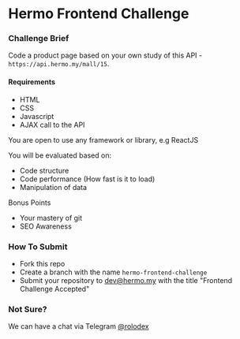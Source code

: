 # Hermo Frontend Challenge

### Challenge Brief

Code a product page based on your own study of this API - `https://api.hermo.my/mall/15`. 

#### Requirements

- HTML
- CSS
- Javascript
- AJAX call to the API

You are open to use any framework or library, e.g ReactJS

You will be evaluated based on:

- Code structure
- Code performance (How fast is it to load)
- Manipulation of data

Bonus Points
- Your mastery of git
- SEO Awareness

### How To Submit

- Fork this repo
- Create a branch with the name `hermo-frontend-challenge`
- Submit your repository to dev@hermo.my with the title "Frontend Challenge Accepted"

### Not Sure?

We can have a chat via Telegram [@rolodex](https://telegram.me/rolodex)
